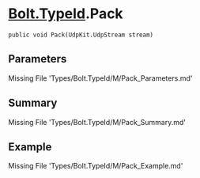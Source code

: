 # [Bolt.TypeId](Types/Bolt.TypeId.md).Pack
`public void Pack(UdpKit.UdpStream stream)`
## Parameters
Missing File 'Types/Bolt.TypeId/M/Pack_Parameters.md'
## Summary
Missing File 'Types/Bolt.TypeId/M/Pack_Summary.md'
## Example
Missing File 'Types/Bolt.TypeId/M/Pack_Example.md'
